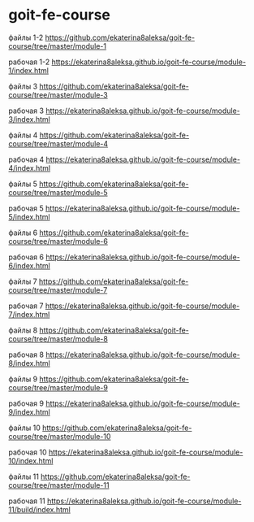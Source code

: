 # goit-fe-course

файлы 1-2
https://github.com/ekaterina8aleksa/goit-fe-course/tree/master/module-1

рабочая 1-2
https://ekaterina8aleksa.github.io/goit-fe-course/module-1/index.html

файлы 3
https://github.com/ekaterina8aleksa/goit-fe-course/tree/master/module-3

рабочая 3
https://ekaterina8aleksa.github.io/goit-fe-course/module-3/index.html

файлы 4
https://github.com/ekaterina8aleksa/goit-fe-course/tree/master/module-4

рабочая 4
https://ekaterina8aleksa.github.io/goit-fe-course/module-4/index.html

файлы 5
https://github.com/ekaterina8aleksa/goit-fe-course/tree/master/module-5

рабочая 5
https://ekaterina8aleksa.github.io/goit-fe-course/module-5/index.html

файлы 6
https://github.com/ekaterina8aleksa/goit-fe-course/tree/master/module-6

рабочая 6
https://ekaterina8aleksa.github.io/goit-fe-course/module-6/index.html

файлы 7 
https://github.com/ekaterina8aleksa/goit-fe-course/tree/master/module-7

рабочая 7 
https://ekaterina8aleksa.github.io/goit-fe-course/module-7/index.html

файлы 8 
https://github.com/ekaterina8aleksa/goit-fe-course/tree/master/module-8

рабочая 8 
https://ekaterina8aleksa.github.io/goit-fe-course/module-8/index.html

файлы 9 
https://github.com/ekaterina8aleksa/goit-fe-course/tree/master/module-9

рабочая 9 
https://ekaterina8aleksa.github.io/goit-fe-course/module-9/index.html

файлы 10 
https://github.com/ekaterina8aleksa/goit-fe-course/tree/master/module-10

рабочая 10 
https://ekaterina8aleksa.github.io/goit-fe-course/module-10/index.html

файлы 11 
https://github.com/ekaterina8aleksa/goit-fe-course/tree/master/module-11

рабочая 11 
https://ekaterina8aleksa.github.io/goit-fe-course/module-11/build/index.html
